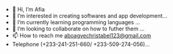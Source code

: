 - 👋 Hi, I’m Afia 
- 👀 I’m interested in creating softwares and app development...
- 🌱 I’m currently learning programming languages ...
- 💞️ I’m looking to collaborate on how to futher them
  ...
- 📫 How to reach me aboagyechristabel123@gmail.com
- Telephone (+233-241-251-660/ +233-509-274-056)...

<!---
Pretty-Girl❤️ a ✨ special ✨ repository because its `README.md` (this file) appears on your GitHub profile.
You can click the Preview link to take a look at your changes.
--->

 
